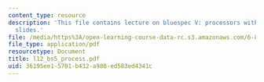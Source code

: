 ```yaml
---
content_type: resource
description: 'This file contains lecture on bluespec V: processors with the help of
  slides.'
file: /media/https%3A/open-learning-course-data-rc.s3.amazonaws.com/6-884-complex-digital-systems-spring-2005/36195ee15701b432a980ed583ed4341c_l12_bs5_process.pdf
file_type: application/pdf
resourcetype: Document
title: l12_bs5_process.pdf
uid: 36195ee1-5701-b432-a980-ed583ed4341c
---
```

